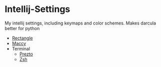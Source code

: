 # Intellij-Settings
My intellij settings, including keymaps and color schemes. Makes darcula better for python


- [Rectangle](https://rectangleapp.com/)<br>
- [Maccy](https://maccy.app/)<br>
- Terminal
  - [Prezto](https://github.com/sorin-ionescu/prezto)
  - [Zsh](https://ohmyz.sh/)
